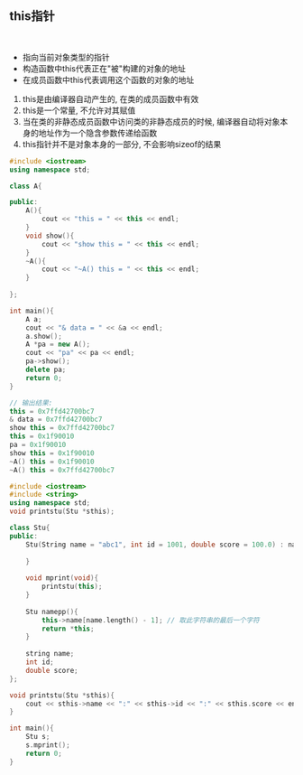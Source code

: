 
## this指针

<br>

* 指向当前对象类型的指针
* 构造函数中this代表正在"被"构建的对象的地址
* 在成员函数中this代表调用这个函数的对象的地址
1) this是由编译器自动产生的, 在类的成员函数中有效
2) this是一个常量, 不允许对其赋值
3) 当在类的非静态成员函数中访问类的非静态成员的时候, 编译器自动将对象本身的地址作为一个隐含参数传递给函数
4) this指针并不是对象本身的一部分, 不会影响sizeof的结果

```this.cpp
#include <iostream>
using namespace std;

class A{

public:
    A(){
        cout << "this = " << this << endl;
    }
    void show(){
        cout << "show this = " << this << endl;
    }
    ~A(){
        cout << "~A() this = " << this << endl;
    }
    
};

int main(){
    A a;
    cout << "& data = " << &a << endl;
    a.show();
    A *pa = new A();
    cout << "pa" << pa << endl;
    pa->show();
    delete pa;
    return 0;
}

// 输出结果:
this = 0x7ffd42700bc7
& data = 0x7ffd42700bc7
show this = 0x7ffd42700bc7
this = 0x1f90010
pa = 0x1f90010
show this = 0x1f90010
~A() this = 0x1f90010
~A() this = 0x7ffd42700bc7
```

```usethis.cpp
#include <iostream>
#include <string>
using namespace std;
void printstu(Stu *sthis);

class Stu{
public:
    Stu(String name = "abc1", int id = 1001, double score = 100.0) : name(name), id(id), score(score){
    
    }
    
    void mprint(void){
        printstu(this);
    }
    
    Stu namepp(){
        this->name[name.length() - 1]; // 取此字符串的最后一个字符
        return *this;
    }
    
    string name;
    int id;
    double score;
};

void printstu(Stu *sthis){
    cout << sthis->name << ":" << sthis->id << ":" << sthis.score << endl;
}

int main(){
    Stu s;
    s.mprint();
    return 0;
}
```
